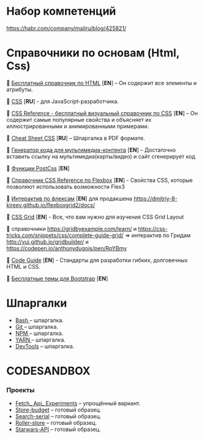 # Набор компетенций
https://habr.com/company/mailru/blog/425821/

# Справочники по основам (Html, Css)
 
📖 [Бесплатный справочник по HTML](https://htmlreference.io/) [**EN**] –  Он содержит все элементы и атрибуты.

📖 [CSS](https://learn.javascript.ru/css-for-js) [**RU**] - для JavaScript-разработчика.

📖 [CSS Reference - бесплатный визуальный справочник по CSS](https://cssreference.io/) [**EN**] – Он содержит самые популярные свойства и объясняет их иллюстрированными и анимированными примерами.

📖 [Cheat Sheet CSS](https://www.exlab.net/files/tools/sheets/css/css.pdf) [**RU**] –  Шпаргалка в PDF формате.

📖 [Генератор кода для мультимедиа-контента](http://embedresponsively.com/) [**EN**] – Достаточно вставить ссылку на мультимедиа(карты/видео) и сайт сгенерирует код  

📖 [Функции PostCss](http://cssnext.io/features/#color-function) [**EN**] 

📖 [Справочник CSS Reference по Flexbox](https://cssreference.io/flexbox/) [**EN**] - Свойства CSS, которые позволяют использовать возможности Flex3

📖 [Интерактив по флексам](http://flexbox.help/) [**EN**] 
 для продакшена https://dmitriy-8-kireev.github.io/flexboxgrid2/docs/

📖 [CSS Grid](https://gridbyexample.com/learn/) [**EN**] - Все, что вам нужно для изучения CSS Grid Layout

📖 справочники https://gridbyexample.com/learn/ и https://css-tricks.com/snippets/css/complete-guide-grid/ 
=> интерактив по Гридам http://yui.github.io/gridbuilder/ и https://codepen.io/anthonydugois/pen/RpYBmy

📖 [Code Guide](http://codeguide.co/) [**EN**] -  Стандарты для разработки гибких, долговечных  HTML и CSS.

📖 [Бесплатные темы для Bootstrap](https://bootswatch.com/) [**EN**] 

# Шпаргалки

* [ Bash ](https://github.com/Dmitriy-8-Kireev/web-development/tree/master/bash)  – шпаргалка.
* [ Git ](https://github.com/Dmitriy-8-Kireev/web-development/blob/master/git/readme.md)  –  шпаргалка.
* [ NPM ](https://github.com/Dmitriy-8-Kireev/web-development/tree/master/npm)  –  шпаргалка.
* [ YARN ](https://github.com/areai51/yarn-cheatsheet)  –  шпаргалка.
* [DevTools](http://anti-code.com/devtools-cheatsheet/)  –  шпаргалка.


# CODESANDBOX
### Проекты
* [Fetch_ Api_ Experiments](https://codesandbox.io/embed/fetch-api-experiments-e6yrw?fontsize=14)  – упрощённый вариант.
* [Store-budget](https://codesandbox.io/embed/store-budget-7bj49?fontsize=14)  –  готовый образец.
* [Search-serial](https://codesandbox.io/embed/search-serials-s4sd4?fontsize=14)  –  готовый образец.
* [Roller-store](https://codesandbox.io/embed/roller-store-s30qi?fontsize=14)  –  готовый образец.
* [Starwars-API](https://codesandbox.io/embed/starwars-api-29ixu?fontsize=14)  –  готовый образец.


